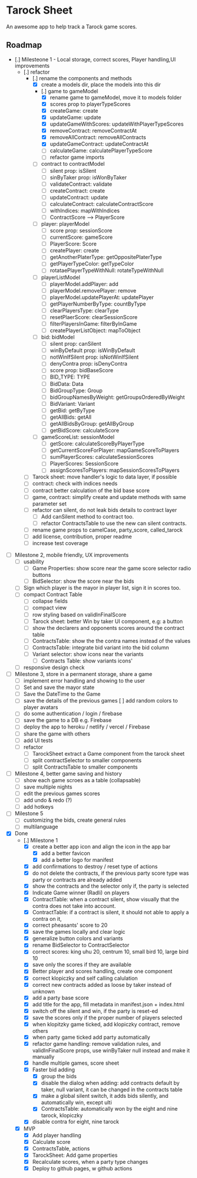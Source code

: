 # Tarock Sheet

An awesome app to help track a Tarock game scores.

## Roadmap

- [.] Milesteone 1 - Local storage, correct scores, Player handling,UI improvements
  - [.] refactor
    - [.] rename the components and methods
      - [x] create a models dir, place the models into this dir
      - [.] game to gameModel
        - [x] rename game to gameModel, move it to models folder
        - [x] scores prop to playerTypeScores
        - [x] createGame: create
        - [x] updateGame: update
        - [x] updateGameWithScores: updateWithPlayerTypeScores
        - [x] removeContract: removeContractAt
        - [x] removeAllContract: removeAllContracts
        - [x] updateGameContract: updateContractAt
        - [ ] calculateGame: calculatePlayerTypeScore
        - [ ] refactor game imports
      - [ ] contract to contractModel
        - [ ] silent prop: isSilent
        - [ ] sinByTaker prop: isWonByTaker
        - [ ] validateContract: validate
        - [ ] createContract: create
        - [ ] updateContract: update
        - [ ] calculateContract: calculateContractScore
        - [ ] withIndices: mapWithIndices
        - [ ] ContractScore --> PlayerScore
      - [ ] player: playerModel
        - [ ] score prop: sessionScore
        - [ ] currentScore: gameScore
        - [ ] PlayerScore: Score
        - [ ] createPlayer: create
        - [ ] getAnotherPlaterType: getOppositePlaterType
        - [ ] getPlayerTypeColor: getTypeColor
        - [ ] rotataePlayerTypeWithNull: rotateTypeWithNull
      - [ ] playerListModel
        - [ ] playerModel.addPlayer: add
        - [ ] playerModel.removePlayer: remove
        - [ ] playerModel.updatePlayerAt: updatePlayer
        - [ ] getPlayerNumberByType: countByType
        - [ ] clearPlayersType: clearType
        - [ ] resetPlaerScore: clearSessionScore
        - [ ] filterPlayersInGame: filterByInGame
        - [ ] createPlayerListObject: mapToObject
      - [ ] bid: bidModel
        - [ ] silent prop: canSilent
        - [ ] winByDefault prop: isWinByDefault
        - [ ] notWinIfSilent prop: isNotWinIfSilent
        - [ ] denyContra prop: isDenyContra
        - [ ] score prop: bidBaseScore
        - [ ] BID_TYPE: TYPE
        - [ ] BidData: Data
        - [ ] BidGroupType: Group
        - [ ] bidGroupNamesByWeight: getGroupsOrderedByWeight
        - [ ] BidVariant: Variant
        - [ ] getBid: getByType
        - [ ] getAllBids: getAll
        - [ ] getAllBidsByGroup: getAllByGroup
        - [ ] getBidScore: calculateScore
      - [ ] gameScoreList: sessionModel
        - [ ] getScore: calculateScoreByPlayerType
        - [ ] getCurrentScoreForPlayer: mapGameScoreToPlayers
        - [ ] sumPlayerScores: calculateSessionScores
        - [ ] PlayerScores: SessionScore
        - [ ] assignScoresToPlayers: mapSessionScoresToPlayers
    - [ ] Tarock sheet: move handler's logic to data layer, if possible
    - [ ] contract: check with indices needs
    - [ ] contract better calculation of the bid base score
    - [ ] game, contract: simplify create and update methods with same parameter set
    - [ ] refactor can silent, do not leak bids details to contract layer
      - [ ] Add canSilent method to contract too.
      - [ ] refactor ContractsTable to use the new can silent contracts.      
    - [ ] rename game props to camelCase, party_score, called_tarock
    - [ ] add license, contribution, proper readme
    - [ ] increase test coverage
- [ ] Milestone 2, mobile friendly, UX improvements 
  - [ ] usability
    - [ ] Game Properties: show score near the game score selector radio buttons
    - [ ] BidSelector: show the score near the bids
  - [ ] Sign which player is the mayor in player list, sign it in scores too.
  - [ ] compact Contract Table
    - [ ] collapse fields
    - [ ] compact view
    - [ ] row styling based on validInFinalScore
    - [ ] Tarock sheet: better Win by taker UI component, e.g: a button
    - [ ] show the declarers and opponents scores around the contract table
    - [ ] ContractsTable: show the the contra names instead of the values
    - [ ] ContractsTable: integrate bid variant into the bid column
    - [ ] Variant selector: show icons near the variants
      - [ ] Contracts Table: show variants icons'
  - [ ] responsive design check
- [ ] Milestone 3, store in a permanent storage, share a game
  - [ ] implement error handling and showing to the user
  - [ ] Set and save the mayor state
  - [ ] Save the DateTime to the Game
  - [ ] save the details of the previous games
    [ ] add random colors to player avatars
  - [ ] do some authentication / login / firebase
  - [ ] save the game to a DB e.g. Firebase
  - [ ] deploy the app to heroku / netlify / vercel / Firebase
  - [ ] share the game with others
  - [ ] add UI tests
  - [ ] refactor
    - [ ] TarockSheet extract a Game component from the tarock sheet
    - [ ] split contractSelector to smaller components
    - [ ] split ContractsTable to smaller components
- [ ] Milestone 4, better game saving and history
  - [ ] show each game scroes as a table (collapsable)
  - [ ] save multiple nights
  - [ ] edit the previous games scores
  - [ ] add undo & redo (?)
  - [ ] add hotkeys
- [ ] Milestone 5
  - [ ] customizing the bids, create general rules
  - [ ] multilanguage
- [x] Done
  - [.] Milestone 1
    - [x] create a better app icon and align the icon in the app bar
      - [x] add a better favicon
      - [x] add a better logo for manifest
    - [x] add confirmations to destroy / reset type of actions
    - [x] do not delete the contracts, if the previous party score type was party or contracts are already added
    - [x] show the contracts and the selector only if, the party is selected
    - [x] Indicate Game winner (Radli) on players
    - [x] ContractTable: when a contract silent, show visually that the contra does not take into account.
    - [x] ContractTable: if a contract is silent, it should not able to apply a contra on it,
    - [x] correct pheasants' score to 20
    - [x] save the games locally and clear logic
    - [x] generalize button colors and variants
    - [x] rename BidSelector to ContractSelector
    - [x] correct scores: king uhu 20, centrum 10, small bird 10, large bird 10
    - [x] save only the scores if they are available
    - [x] Better player and scores handling, create one component
    - [x] correct klopiczky and self calling calulation
    - [x] correct new contracts added as loose by taker instead of unknown
    - [x] add a party base score
    - [x] add title for the app, fill metadata in manifest.json + index.html
    - [x] switch off the silent and win, if the party is reset-ed
    - [x] save the scores only if the proper number of players selected
    - [x] when klopitzky game ticked, add klopiczky contract, remove others
    - [x] when party game ticked add party automatically 
    - [x] refactor game handling: remove validation rules, and validInFinalScore props, use winByTaker null instead and make it manually
    - [x] handle multiple games, score sheet
    - [x] Faster bid adding
      - [x] group the bids
      - [x] disable the dialog when adding: add contracts default by taker, null variant, it can be changed in the contracts table
      - [x] make a global silent switch, it adds bids silently, and automatically win, except ulti
      - [x] ContractsTable: automatically won by the eight and nine tarock, klopiczky
    - [x] disable contra for eight, nine tarock
  - [x] MVP
    - [x] Add player handling
    - [x] Calculate score
    - [x] ContractsTable, actions
    - [x] TarockSheet: Add game properties
    - [x] Recalculate scores, when a party type changes
    - [x] Deploy to github pages, w github actions
